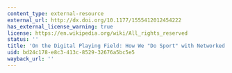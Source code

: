 ```yaml
---
content_type: external-resource
external_url: http://dx.doi.org/10.1177/1555412012454222
has_external_license_warning: true
license: https://en.wikipedia.org/wiki/All_rights_reserved
status: ''
title: 'On the Digital Playing Field: How We "Do Sport" with Networked Computer Games'
uid: bd24c178-e8c3-413c-8529-32676a5bc5e5
wayback_url: ''
---
```

